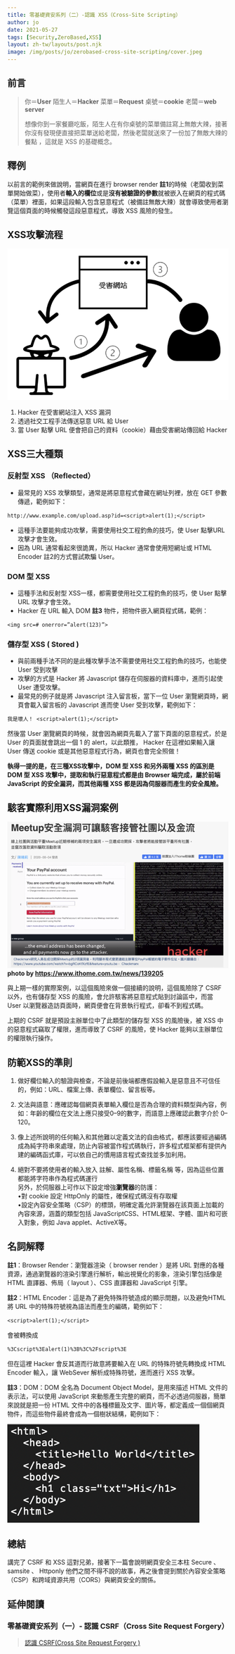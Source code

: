```yaml
---
title: 零基礎資安系列（二）-認識 XSS（Cross-Site Scripting）
author: jo
date: 2021-05-27
tags: [Security,ZeroBased,XSS]
layout: zh-tw/layouts/post.njk
image: /img/posts/jo/zerobased-cross-site-scripting/cover.jpeg
---
```

<!-- summary -->
## 前言
> 你＝**User** 陌生人＝**Hacker** 菜單＝**Request** 桌號＝**cookie** 老闆＝**web server**
> 
> 想像你到一家餐廳吃飯，陌生人在有你桌號的菜單備註寫上無敵大辣，接著你沒有發現便直接把菜單送給老闆，然後老闆就送來了一份加了無敵大辣的餐點 ，這就是 XSS 的基礎概念。
<!-- summary -->

## 釋例

以前言的範例來做說明，當網頁在進行 browser render **註1**的時候（老闆收到菜單開始做菜），使用者**輸入的欄位**或是**沒有被驗證的參數**就被嵌入在網頁的程式碼（菜單）裡面，如果這段輸入包含惡意程式（被備註無敵大辣）就會導致使用者瀏覽這個頁面的時候觸發這段惡意程式，導致 XSS 風險的發生。

## XSS攻擊流程

![](/img/posts/jo/zerobased-cross-site-scripting/p1.png)

1.  Hacker 在受害網站注入 XSS 漏洞
2.  透過社交工程手法傳送惡意 URL 給 User
3.  當 User 點擊 URL 便會把自己的資料（cookie）藉由受害網站傳回給 Hacker

## XSS三大種類

### 反射型 XSS （Reflected）

*   最常見的 XSS 攻擊類型，通常是將惡意程式會藏在網址列裡，放在 GET 參數傳遞，範例如下：

```txt
http://www.example.com/upload.asp?id=<script>alert(1);</script>
```

*   這種手法要能夠成功攻擊，需要使用社交工程釣魚的技巧，使 User 點擊URL 攻擊才會生效。
*   因為 URL 通常看起來很詭異，所以 Hacker 通常會使用短網址或 HTML Encoder 註2的方式嘗試欺騙 User。

### DOM 型 XSS

*   這種手法和反射型 XSS一樣，都需要使用社交工程釣魚的技巧，使 User 點擊 URL 攻擊才會生效。
*   Hacker 在 URL 輸入 DOM **註3** 物件，把物件嵌入網頁程式碼，範例：

```txt
<img src=# onerror=”alert(123)”>
```

### 儲存型 XSS ( Stored )

*   與前兩種手法不同的是此種攻擊手法不需要使用社交工程釣魚的技巧，也能使 User 受到攻擊
*   攻擊的方式是 Hacker 將 Javascript 儲存在伺服器的資料庫中，進而引起使 User 遭受攻擊。
*   最常見的例子就是將 Javascript 注入留言板，當下一位 User 瀏覽網頁時，網頁會載入留言板的 Javascript 進而使 User 受到攻擊，範例如下：

```txt
我是壞人！ <script>alert(1);</script>
```

然後當 User 瀏覽網頁的時候，就會因為網頁先載入了當下頁面的惡意程式，於是 User 的頁面就會跳出一個 1 的 alert，以此類推， Hacker 在這裡如果輸入讓 User 傳送 cookie 或是其他惡意程式行為，網頁也會完全照做！

**執得一提的是，在三種XSS攻擊中，DOM 型 XSS 和另外兩種 XSS 的區別是 DOM 型 XSS 攻擊中，提取和執行惡意程式都是由 Browser 端完成，屬於前端 JavaScript 的安全漏洞，而其他兩種 XSS 都是因為伺服器而產生的安全風險。**

## 駭客實際利用XSS漏洞案例

![](/img/posts/jo/zerobased-cross-site-scripting/p2.png)
**photo by https://www.ithome.com.tw/news/139205**

與上期一樣的實際案例，以這個風險來做一個接續的說明，這個風險除了 CSRF 以外，也有儲存型 XSS 的風險，會允許駭客將惡意程式貼到討論區中，而當 User 以瀏覽器造訪頁面時，網頁便會在背景執行程式，卻看不到程式碼。

上期的 CSRF 就是預設主辦單位中了此類型的儲存型 XSS 的風險後，被 XSS 中的惡意程式竊取了權限，進而導致了 CSRF 的風險，使 Hacker 能夠以主辦單位的權限執行操作。

## 防範XSS的準則

1.  做好欄位輸入的驗證與檢查，不論是前後端都應假設輸入是惡意且不可信任的，例如：URL、檔案上傳、表單欄位、留言板等。

2.  文法與語意：應確認每個網頁表單輸入欄位是否為合理的資料類型與內容，例如：年齡的欄位在文法上應只接受0–9的數字，而語意上應確認此數字介於 0–120。

3.  像上述所說明的任何輸入和其他難以定義文法的自由格式，都應該要經過編碼成為純字符串來處理，防止內容被當作程式碼執行，許多程式框架都有提供內建的編碼函式庫，可以依自己的慣用語言程式查找並多加利用。

4.  絕對不要將使用者的輸入放入 註解、屬性名稱、標籤名稱 等，因為這些位置都能將字符串作為程式碼運行  
    另外，於伺服器上可作以下設定增強**瀏覽器**的防護：  
    •對 cookie 設定 HttpOnly 的屬性，確保程式碼沒有存取權  
    •設定內容安全策略（CSP）的標頭，明確定義允許瀏覽器在該頁面上加載的內容來源，涵蓋的類型包括 JavaScriptCSS、HTML框架、字體、圖片和可嵌入對象，例如 Java applet、ActiveX等。

## 名詞解釋

**註1**：Browser Render：瀏覽器渲染（ browser render ）是將 URL 對應的各種資源，通過瀏覽器的渲染引擎進行解析，輸出視覺化的影象，渲染引擎包括像是 HTML 直譯器、佈局（ layout ）、CSS 直譯器和 JavaScript 引擎。

**註2**：HTML Encoder：這是為了避免特殊符號造成的顯示問題，以及避免HTML 將 URL 中的特殊符號視為語法而產生的編碼，範例如下：

```txt
<script>alert(1);</script> 
```
會被轉換成
```txt
%3Cscript%3Ealert(1)%3B%3C%2Fscript%3E
```

但在這裡 Hacker 會反其道而行故意將要輸入在 URL 的特殊符號先轉換成 HTML Encoder 輸入，讓 WebSever 解析成特殊符號，進而進行 XSS 攻擊。

**註3**：DOM：DOM 全名為 Document Object Model，是用來描述 HTML 文件的表示法，可以使用 JavaScript 來動態產生完整的網頁，而不必透過伺服器，簡單來說就是把一份 HTML 文件中的各種標籤及文字、圖片等，都定義成一個個網頁物件，而這些物件最終會成為一個樹狀結構，範例如下：

![](/img/posts/jo/zerobased-cross-site-scripting/p3.png)

## 總結

講完了 CSRF 和 XSS 這對兄弟，接著下一篇會說明網頁安全三本柱 Secure 、 samsite 、 Httponly 他們之間不得不說的故事，再之後會提到關於內容安全策略（CSP）和跨域資源共用（CORS）與網頁安全的關係。

## 延伸閱讀

### 零基礎資安系列（一）- 認識 CSRF（Cross Site Request Forgery）

> [認識 CSRF(Cross Site Request Forgery )](https://tech-blog.cymetrics.io/jo/zerobased-cross-site-request-forgery)
